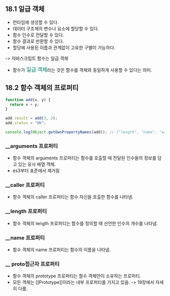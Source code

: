 ## 18.1 일급 객체

- 런타임에 생성할 수 있다.
- 데이터 구조체의 변수나 요소에 할당할 수 있다.
- 함수 인수로 전달할 수 있다.
- 함수 결과로 반환할 수 있다.
- 할당에 사용된 이름과 관계없이 고유한 구별이 가능하다.

-> 자바스크립트 함수는 일급 객체

- 함수가 <span style="color: #4EAA99; font-size: 1.2em; font-weight: bold;">일급 객체</span>라는 것은 함수를 객체와 동일하게 사용할 수 있다는 의미.

## 18.2 함수 객체의 프로퍼티

```js
function add(x, y) {
  return x + y;
}

add.result = add(3, 2);
add.status = "OK";

console.log(Object.getOwnPropertyNames(add)); // ["length", "name", "arguments", "caller", "prototype", "result", "status"]
```

### \_\_arguments 프로퍼티

- 함수 객체의 arguments 프로퍼티는 함수를 호출할 때 전달된 인수들의 정보를 담고 있는 유사 배열 객체.
- es3부터 표준에서 제거됨

### \_\_caller 프로퍼티

- 함수 객체의 caller 프로퍼티는 함수 자신을 호출한 함수를 나타냄.

### \_\_length 프로퍼티

- 함수 객체의 length 프로퍼티는 함수를 정의할 때 선언한 인수의 개수를 나타냄.

### \_\_name 프로퍼티

- 함수 객체의 name 프로퍼티는 함수의 이름을 나타냄.

### \_\_ **proto**접근자 프로퍼티

- 함수 객체의 prototype 프로퍼티는 함수 객체만이 소유하는 프로퍼티.
- 모든 객체는 [[Prototype]]이라는 내부 프로퍼티를 가지고 있음. -> 19장에서 자세히 다룸.
